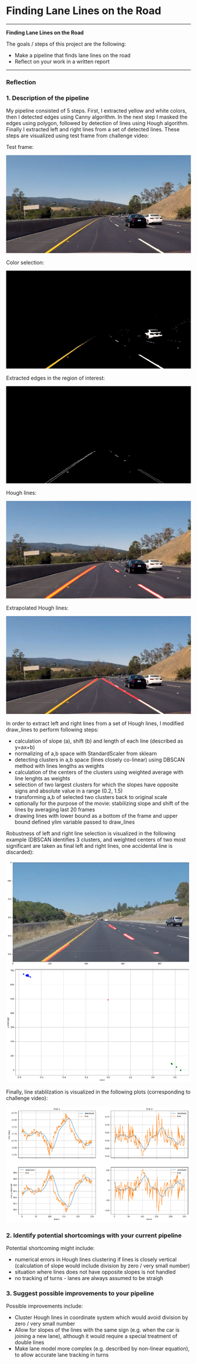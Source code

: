 # **Finding Lane Lines on the Road** 

---

**Finding Lane Lines on the Road**

The goals / steps of this project are the following:
* Make a pipeline that finds lane lines on the road
* Reflect on your work in a written report


[//]: # (Image References)

[image1]: ./examples/grayscale.jpg "Grayscale"
[test_frame]: ./writeup_images/test_frame.PNG "Test frame"
[colors]: ./writeup_images/colors.PNG "Colors selection"
[edges]: ./writeup_images/edges.PNG "Edges"
[hough]: ./writeup_images/hough.PNG "Hough lines"
[extrapolated]: ./writeup_images/extrapolated.PNG "Extrapolated lines"
[hough2]: ./writeup_images/hough_lines.png "Hough lines2"
[hough2_groups]: ./writeup_images/hough_lines_groups.png "Clustered Hough lines"
[stabilized]: ./writeup_images/stabilized.PNG "Stabilization"

---

### Reflection

### 1. Description of the pipeline

My pipeline consisted of 5 steps. First, I extracted yellow and white colors, then I detected edges using Canny algorithm. In the next step I masked the edges using polygon, followed by detection of lines using Hough algorithm. Finally I extracted left and right lines from a set of detected lines. These steps are visualized using test frame from challenge video:

Test frame:

![alt text][test_frame]

Color selection:

![alt text][colors]

Extracted edges in the region of interest:

![alt text][edges]

Hough lines:

![alt text][hough]

Extrapolated Hough lines:

![alt text][extrapolated]

In order to extract left and right lines from a set of Hough lines, I modified draw_lines to perform following steps:
- calculation of slope (a), shift (b) and length of each line (described as y=ax+b)
- normalizing of a,b space with StandardScaler from sklearn
- detecting clusters in a,b space (lines closely co-linear) using DBSCAN method with lines lengths as weights
- calculation of the centers of the clusters using weighted average with line lenghts as weights
- selection of two largest clusters for which the slopes have opposite signs and absolute value in a range (0.2, 1.5)
- transforming a,b of selected two clusters back to original scale
- optionally for the purpose of the movie: stabilizing slope and shift of the lines by averaging last 20 frames
- drawing lines with lower bound as a bottom of the frame and upper bound defined ylim variable passed to draw_lines

Robustness of left and right line selection is visualized in the following example (DBSCAN identifies 3 clusters, and weighted centers of two most significant are taken as final left and right lines, one accidental line is discarded):

![alt text][hough2]
![alt text][hough2_groups]

Finally, line stablilzation is visualized in the following plots (corresponding to challenge video):

![alt text][stabilized]


### 2. Identify potential shortcomings with your current pipeline

Potential shortcoming might include:

- numerical errors in Hough lines clustering if lines is closely vertical (calculation of slope would include division by zero / very small number)
- situation where lines does not have opposite slopes is not handled
- no tracking of turns - lanes are always assumed to be straigh

### 3. Suggest possible improvements to your pipeline

Possible improvements include:

- Cluster Hough lines in coordinate system which would avoid division by zero / very small number
- Allow for slopes of the lines with the same sign (e.g. when the car is joining a new lane), although it would require a special treatment of double lines
- Make lane model more complex (e.g. described by non-linear equation), to allow accurate lane tracking in turns
